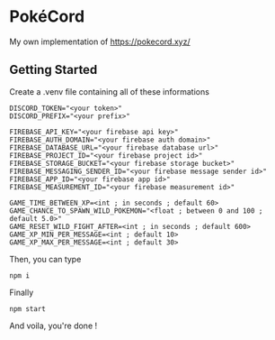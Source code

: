 # PokéCord

My own implementation of https://pokecord.xyz/

## Getting Started

Create a .venv file containing all of these informations

```
DISCORD_TOKEN="<your token>"
DISCORD_PREFIX="<your prefix>"

FIREBASE_API_KEY="<your firebase api key>"
FIREBASE_AUTH_DOMAIN="<your firebase auth domain>"
FIREBASE_DATABASE_URL="<your firebase database url>"
FIREBASE_PROJECT_ID="<your firebase project id>"
FIREBASE_STORAGE_BUCKET="<your firebase storage bucket>"
FIREBASE_MESSAGING_SENDER_ID="<your firebase message sender id>"
FIREBASE_APP_ID="<your firebase app id>"
FIREBASE_MEASUREMENT_ID="<your firebase measurement id>"

GAME_TIME_BETWEEN_XP=<int ; in seconds ; default 60>
GAME_CHANCE_TO_SPAWN_WILD_POKEMON="<float ; between 0 and 100 ; default 5.0>"
GAME_RESET_WILD_FIGHT_AFTER=<int ; in seconds ; default 600>
GAME_XP_MIN_PER_MESSAGE=<int ; default 10>
GAME_XP_MAX_PER_MESSAGE=<int ; default 30>
```

Then, you can type
```shell
npm i
```

Finally
```shell
npm start
```

And voila, you're done !
